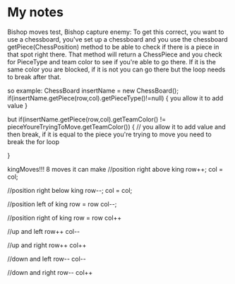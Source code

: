 # My notes

Bishop moves test, Bishop capture enemy:
To get this correct, you want to use a chessboard, you've set up a chessboard and you use the chessboard getPiece(ChessPosition) method to be able to check if there is a piece in that spot right there. That method will return a ChessPiece and you check for PieceType and team color to see if you're able to go there. If it is the same color you are blocked, if it is not you can go there but the loop needs to break after that.

so example:
ChessBoard insertName = new ChessBoard();
if(insertName.getPiece(row,col).getPieceType()!=null) {
	you allow it to add value
}

but if(insertName.getPiece(row,col).getTeamColor() != pieceYoureTryingToMove.getTeamColor()) {
//	you allow it to add value and then break, if it is equal to the piece you're trying to move you need to break the for loop

}

kingMoves!!!
8 moves it can make
//position right above king
row++;
col = col;

//position right below king
row--;
col = col;

//position left of king
row = row
col--;

//position right of king
row = row
col++

//up and left
row++
col--

//up and right
row++
col++

//down and left
row--
col--

//down and right
row--
col++
